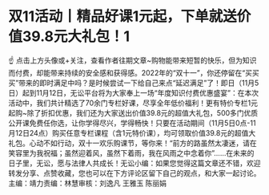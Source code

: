 # 双11活动丨精品好课1元起，下单就送价值39.8元大礼包！1

☝ 点击上方头像或+关注，查看作者往期文章~购物能带来短暂的快乐，但为知识而付费，却能带来持续的安全感和获得感。2022年的“双十一”，你还停留在“买买买”带来的即时满足中吗？是时候尝试一下给自己来点“延迟满足”了！即日（11月5日）起到11月12日，无讼平台将为大家奉上一场“年度知识付费优惠盛宴”：在本次活动中，我们共计精选了70余门专栏好课，尽享全年低价福利！更有特价专栏1元起购~除了折扣优惠，我们还为大家送出价值39.8元的超值大礼包，500多门优质公开课免费任你选，让你学得尽兴，学得畅快！只要在活动期间（11月5日0点-11月12日24点）购买任意专栏课程（含1元特价课），均可领取价值39.8元的超值大礼包。心动不如行动，双十一欢乐购课节，等你来！“前方的路虽然太凄迷，请在笑容里为我祝福；虽然迎着风，虽然下着雨，我在风雨之中念着你”……在未来的日子里，无讼，愿与法律人共成长！无讼小编：如果您觉得这篇文章还不错，欢迎转发分享、点赞收藏，您也可以在下方评论区留下自己的观点，和大家一起讨论。主编：靖力责编：林慧审核：刘逸凡 王雅玉 陈丽娟 

